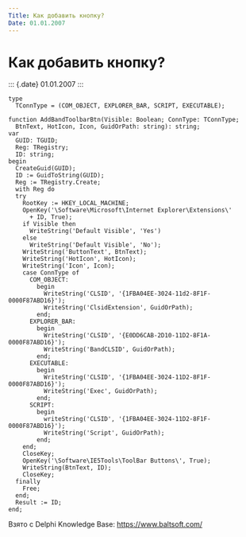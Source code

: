 ```yaml
---
Title: Как добавить кнопку?
Date: 01.01.2007
---
```



Как добавить кнопку?
====================

::: {.date}
01.01.2007
:::

    type
      TConnType = (COM_OBJECT, EXPLORER_BAR, SCRIPT, EXECUTABLE);
     
    function AddBandToolbarBtn(Visible: Boolean; ConnType: TConnType;
      BtnText, HotIcon, Icon, GuidOrPath: string): string;
    var
      GUID: TGUID;
      Reg: TRegistry;
      ID: string;
    begin
      CreateGuid(GUID);
      ID := GuidToString(GUID);
      Reg := TRegistry.Create;
      with Reg do
      try
        RootKey := HKEY_LOCAL_MACHINE;
        OpenKey('\Software\Microsoft\Internet Explorer\Extensions\'
          + ID, True);
        if Visible then
          WriteString('Default Visible', 'Yes')
        else
          WriteString('Default Visible', 'No');
        WriteString('ButtonText', BtnText);
        WriteString('HotIcon', HotIcon);
        WriteString('Icon', Icon);
        case ConnType of
          COM_OBJECT:
            begin
              WriteString('CLSID', '{1FBA04EE-3024-11d2-8F1F-0000F87ABD16}');
              WriteString('ClsidExtension', GuidOrPath);
            end;
          EXPLORER_BAR:
            begin
              WriteString('CLSID', '{E0DD6CAB-2D10-11D2-8F1A-0000F87ABD16}');
              WriteString('BandCLSID', GuidOrPath);
            end;
          EXECUTABLE:
            begin
              WriteString('CLSID', '{1FBA04EE-3024-11D2-8F1F-0000F87ABD16}');
              WriteString('Exec', GuidOrPath);
            end;
          SCRIPT:
            begin
              writeString('CLSID', '{1FBA04EE-3024-11D2-8F1F-0000F87ABD16}');
              WriteString('Script', GuidOrPath);
            end;
        end;
        CloseKey;
        OpenKey('\Software\IE5Tools\ToolBar Buttons\', True);
        WriteString(BtnText, ID);
        CloseKey;
      finally
        Free;
      end;
      Result := ID;
    end;

Взято с Delphi Knowledge Base: <https://www.baltsoft.com/>
